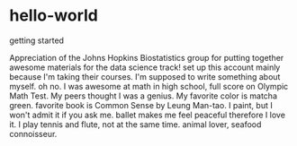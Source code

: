 # hello-world
getting started

Appreciation of the Johns Hopkins Biostatistics group for putting together awesome materials for the data science track!
set up this account mainly because I'm taking their courses.
I'm supposed to write something about myself. oh no. I was awesome at math in high school, full score on Olympic Math Test. My peers thought I was a genius. My favorite color is matcha green. favorite book is Common Sense by Leung Man-tao. I paint, but I won't admit it if you ask me. ballet makes me feel peaceful therefore I love it. I play tennis and flute, not at the same time. animal lover, seafood connoisseur.


